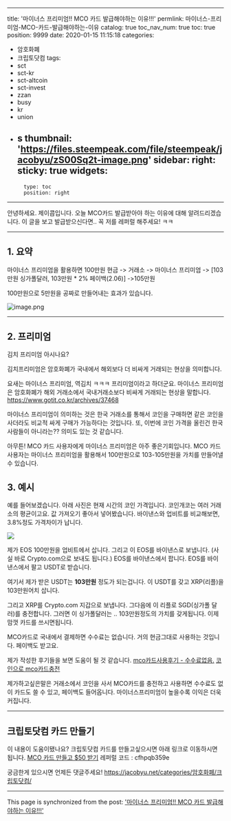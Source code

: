 
---
title: '마이너스 프리미엄!! MCO 카드 발급해야하는 이유!!!'
permlink: 마이너스-프리미엄-MCO-카드-발급해야하는-이유
catalog: true
toc_nav_num: true
toc: true
position: 9999
date: 2020-01-15 11:15:18
categories:
- 암호화폐
- 크립토닷컴
tags:
- sct
- sct-kr
- sct-altcoin
- sct-invest
- zzan
- busy
- kr
- union
- s
thumbnail: 'https://files.steempeak.com/file/steempeak/jacobyu/zS00Sq2t-image.png'
sidebar:
    right:
        sticky: true
widgets:
    -
        type: toc
        position: right
---


안녕하세요. 제이콥입니다.
오늘 MCO카드 발급받아야 하는 이유에 대해 알려드리겠습니다.
이 글을 보고 발급받으신다면.. 
꼭 저를 레퍼럴 해주세요! ㅋㅋ

----

## 1. 요약

마이너스 프리미엄을 활용하면
100만원 현금 -> 거래소 -> 마이너스 프리미엄 
-> [103만원 싱가폴달러, 103만원 * 2% 페이백(2.06)] 
->105만원

100만원으로 5만원을 공짜로 만들어내는 효과가 있습니다.

![image.png](https://files.steempeak.com/file/steempeak/jacobyu/zS00Sq2t-image.png)

----

## 2. 프리미엄

김치 프리미엄 아시나요?

김치프리미엄은 암호화폐가 국내에서  해외보다 더 비싸게 거래되는 현상을 의미합니다.

요새는 마이너스  프리미엄, 
역김치 ㅋㅋㅋ 프리미엄이라고 하더군요.
마이너스 프리미엄은 암호화폐가 해외 거래소에서 국내거래소보다 비싸게 거래되는 현상을 말합니다.
https://www.gotit.co.kr/archives/37468

마이너스 프리미엄이 의미하는 것은 한국 거래소를 통해서 코인을 구매하면 같은 코인을 사더라도 비교적 싸게 구매가 가능하다는 것입니다. 또, 이번에 코인 가격을 올린건 한국사람들이 아니라는?? 의미도 있는 것 같습니다.

아무튼!
MCO 카드 사용자에게 마이너스 프리미엄은 아주 좋은기회입니다.
MCO 카드 사용자는 마이너스 프리미엄을 활용해서
100만원으로 103-105만원을 가치를 만들어낼 수 있습니다.


## 3. 예시

예를 들어보겠습니다. 아래 사진은 현재 시간의 코인 가격입니다.
코인개코는 여러 거래소의 평균이고요. 값 가져오기 좋아서 넣어봤습니다.
바이낸스와 업비트를 비교해보면, 3.8%정도 가격차이가 납니다.

![](https://cdn.steemitimages.com/DQmc5yQ2GaEVd4byJJx5BD6Eo5AsXanxn2fnD9d59wFfmbL/image.png)

제가 EOS 100만원을 업비트에서 삽니다.
그리고 이 EOS를 바이낸스로 보냅니다. (사실 바로 Crypto.com으로 보내도 됩니다.)
EOS를 바이낸스에서 팝니다. EOS를 바이낸스에서 팔고 USDT로 받습니다.

여기서 제가 받은 USDT는 **103만원** 정도가 되는겁니다.
이 USDT를 갖고 XRP(리플)을 103만원어치 삽니다.

그리고 XRP를 Crypto.com 지갑으로 보냅니다.
그다음에 이 리플로 SGD(싱가폴 달러)를 충전합니다.
그러면 이 싱가폴달러는 .. 103만원정도의 가치를 갖게됩니다.
이제 맘껏 카드를 쓰시면됩니다.

MCO카드로 국내에서 결제하면 수수료는 없습니다. 
거의 현금그대로 사용하는 것입니다.
페이백도 받고요.

제가 작성한 후기들을 보면 도움이 될 것 같습니다. 
[mco카드사용후기 - 수수료없음.](https://steempeak.com/@jacobyu/4jxbif-mco)
[코인으로 mco카드충전](https://steempeak.com/@jacobyu/mco)

제가하고싶은말은
거래소에서 코인을 사서 MCO카드를 충전하고 사용하면
수수료도 없이 카드도 쓸 수 있고, 페이백도 들어옵니다.
마이너스프리미엄이 높을수록 이익은 더욱 커집니다.



---

## 크립토닷컴 카드 만들기
이 내용이 도움이됐나요?
크립토닷컴 카드를 만들고싶으시면 아래 링크로 이동하시면 됩니다. 
[MCO 카드 만들고 $50 받기](https://platinum.crypto.com/r/cfhpqb359e)
레퍼럴 코드 : cfhpqb359e

궁금한게 있으시면 언제든 댓글주세요!
https://jacobyu.net/categories/암호화폐/크립토닷컴/

- - -

This page is synchronized from the post: ['마이너스 프리미엄!! MCO 카드 발급해야하는 이유!!!'](https://steempeak.com/@jacobyu/5tx44c-mco)
